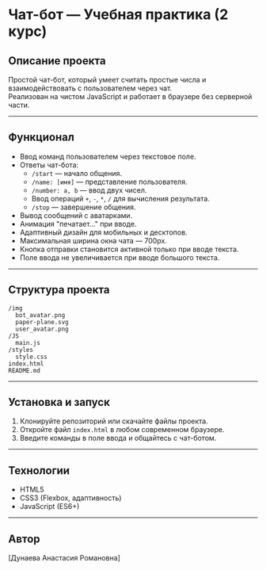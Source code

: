 # Чат-бот — Учебная практика (2 курс)

## Описание проекта

Простой чат-бот, который умеет считать простые числа и взаимодействовать с пользователем через чат.  
Реализован на чистом JavaScript и работает в браузере без серверной части.

---

## Функционал

- Ввод команд пользователем через текстовое поле.
- Ответы чат-бота:
  - `/start` — начало общения.
  - `/name: [имя]` — представление пользователя.
  - `/number: a, b` — ввод двух чисел.
  - Ввод операций `+`, `-`, `*`, `/` для вычисления результата.
  - `/stop` — завершение общения.
- Вывод сообщений с аватарками.
- Анимация "печатает..." при вводе.
- Адаптивный дизайн для мобильных и десктопов.
- Максимальная ширина окна чата — 700px.
- Кнопка отправки становится активной только при вводе текста.
- Поле ввода не увеличивается при вводе большого текста.

---

## Структура проекта

```
/img
  bot_avatar.png
  paper-plane.svg
  user_avatar.png
/JS
  main.js
/styles
  style.css
index.html
README.md
```

---

## Установка и запуск

1. Клонируйте репозиторий или скачайте файлы проекта.
2. Откройте файл `index.html` в любом современном браузере.
3. Введите команды в поле ввода и общайтесь с чат-ботом.

---

## Технологии

- HTML5
- CSS3 (Flexbox, адаптивность)
- JavaScript (ES6+)

---

## Автор

[Дунаева Анастасия Романовна]

